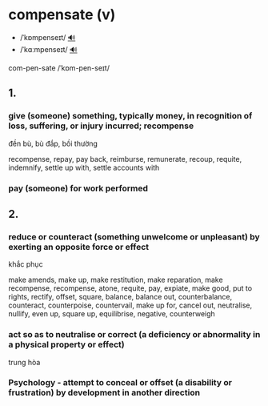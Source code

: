# compensate (v)

- /ˈkɒmpenseɪt/ [🔊](https://www.oxfordlearnersdictionaries.com/media/english/uk_pron/c/com/compe/compensate__gb_1.mp3)
- /ˈkɑːmpenseɪt/ [🔊](https://www.oxfordlearnersdictionaries.com/media/english/us_pron/c/com/compe/compensate__us_1.mp3)

com-pen-sate /ˈkɒm-pen-seɪt/

## 1.

### give (someone) something, typically money, in recognition of loss, suffering, or injury incurred; recompense

đền bù, bù đắp, bồi thường

recompense, repay, pay back, reimburse, remunerate, recoup, requite, indemnify, settle up with, settle accounts with

### pay (someone) for work performed

## 2.

### reduce or counteract (something unwelcome or unpleasant) by exerting an opposite force or effect

khắc phục

make amends, make up, make restitution, make reparation, make recompense, recompense, atone, requite, pay, expiate, make good, put to rights, rectify, offset, square, balance, balance out, counterbalance, counteract, counterpoise, countervail, make up for, cancel out, neutralise, nullify, even up, square up, equilibrise, negative, counterweigh

### act so as to neutralise or correct (a deficiency or abnormality in a physical property or effect)

trung hòa

### Psychology - attempt to conceal or offset (a disability or frustration) by development in another direction
